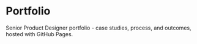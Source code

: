 # Portfolio
Senior Product Designer portfolio - case studies, process, and outcomes, hosted with GitHub Pages.
